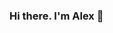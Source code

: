 ### Hi there. I'm Alex 👋

<!--
**alex-woodhouse/alex-woodhouse** is a ✨ _special_ ✨ repository because its `README.md` (this file) appears on your GitHub profile.

[![Alex's github stats](https://github-readme-stats.vercel.app/api?username=alex-woodhouse&count_private=true&show_icons=true&theme=radical&hide_rank=false)](https://github.com/anuraghazra/github-readme-stats)

[![Top Langs](https://github-readme-stats.vercel.app/api/top-langs/?username=anuraghazra)](https://github.com/anuraghazra/github-readme-stats)

